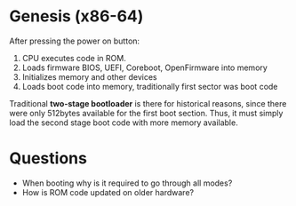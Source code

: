 # Genesis (x86-64)

After pressing the power on button:
1. CPU executes code in ROM.
1. Loads firmware BIOS, UEFI, Coreboot, OpenFirmware into memory
1. Initializes memory and other devices
1. Loads boot code into memory, traditionally first sector was boot code

Traditional __two-stage bootloader__ is there for historical reasons, since there were only 512bytes available for the first boot section. Thus, it must simply load the second stage boot code with more memory available.

# Questions
* When booting why is it required to go through all modes?
* How is ROM code updated on older hardware?
